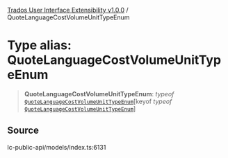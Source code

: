 [Trados User Interface Extensibility v1.0.0](../wiki/globals) / QuoteLanguageCostVolumeUnitTypeEnum

# Type alias: QuoteLanguageCostVolumeUnitTypeEnum

> **QuoteLanguageCostVolumeUnitTypeEnum**: *typeof* [`QuoteLanguageCostVolumeUnitTypeEnum`](../wiki/Variable.QuoteLanguageCostVolumeUnitTypeEnum)\[keyof *typeof* [`QuoteLanguageCostVolumeUnitTypeEnum`](../wiki/Variable.QuoteLanguageCostVolumeUnitTypeEnum)\]

## Source

lc-public-api/models/index.ts:6131
